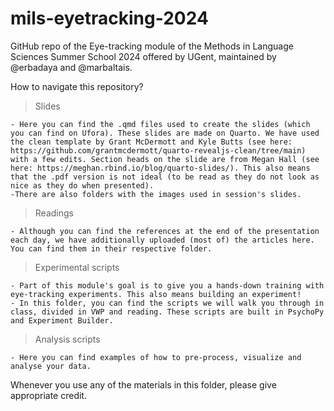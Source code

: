 # mils-eyetracking-2024
 
 GitHub repo of the Eye-tracking module of the Methods in Language Sciences Summer School 2024 offered by UGent, maintained by @erbadaya and @marbaltais.

 How to navigate this repository?

 > Slides

    - Here you can find the .qmd files used to create the slides (which you can find on Ufora). These slides are made on Quarto. We have used the clean template by Grant McDermott and Kyle Butts (see here: https://github.com/grantmcdermott/quarto-revealjs-clean/tree/main) with a few edits. Section heads on the slide are from Megan Hall (see here: https://meghan.rbind.io/blog/quarto-slides/). This also means that the .pdf version is not ideal (to be read as they do not look as nice as they do when presented).
    -There are also folders with the images used in session's slides.

> Readings

    - Although you can find the references at the end of the presentation each day, we have additionally uploaded (most of) the articles here. You can find them in their respective folder.

> Experimental scripts

    - Part of this module's goal is to give you a hands-down training with eye-tracking experiments. This also means building an experiment!
    - In this folder, you can find the scripts we will walk you through in class, divided in VWP and reading. These scripts are built in PsychoPy and Experiment Builder.

> Analysis scripts

    - Here you can find examples of how to pre-process, visualize and analyse your data.

Whenever you use any of the materials in this folder, please give appropriate credit.